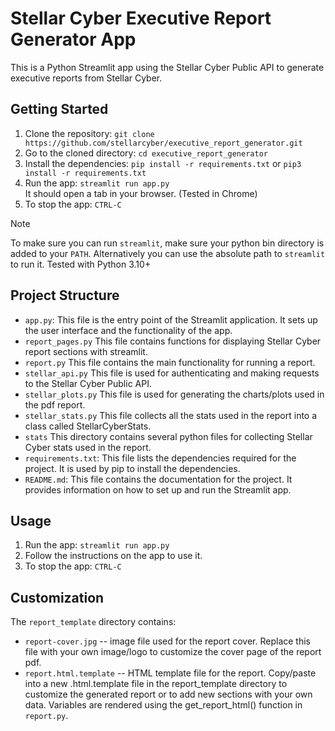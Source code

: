 # Stellar Cyber Executive Report Generator App

This is a Python Streamlit app using the Stellar Cyber Public API to generate executive reports from Stellar Cyber.

## Getting Started

1. Clone the repository: `git clone https://github.com/stellarcyber/executive_report_generator.git`
2. Go to the cloned directory: `cd executive_report_generator`
3. Install the dependencies: `pip install -r requirements.txt`  or `pip3 install -r requirements.txt`
4. Run the app: `streamlit run app.py`  
   It should open a tab in your browser. (Tested in Chrome)
5. To stop the app: `CTRL-C`

> [!NOTE]
> To make sure you can run `streamlit`, make sure your python bin directory is added to your `PATH`. Alternatively you can use the absolute path to `streamlit` to run it.
> Tested with Python 3.10+

## Project Structure

- `app.py`: This file is the entry point of the Streamlit application. It sets up the user interface and the functionality of the app.
- `report_pages.py` This file contains functions for displaying Stellar Cyber report sections with streamlit.
- `report.py` This file contains the main functionality for running a report.
- `stellar_api.py` This file is used for authenticating and making requests to the Stellar Cyber Public API.
- `stellar_plots.py` This file is used for generating the charts/plots used in the pdf report.
- `stellar_stats.py` This file collects all the stats used in the report into a class called StellarCyberStats.
- `stats` This directory contains several python files for collecting Stellar Cyber stats used in the report.
- `requirements.txt`: This file lists the dependencies required for the project. It is used by pip to install the dependencies.
- `README.md`: This file contains the documentation for the project. It provides information on how to set up and run the Streamlit app.

## Usage

1. Run the app: `streamlit run app.py`
2. Follow the instructions on the app to use it.
3. To stop the app: `CTRL-C`

## Customization

The `report_template` directory contains:
- `report-cover.jpg` -- image file used for the report cover. Replace this file with your own image/logo to customize the cover page of the report pdf.
- `report.html.template` -- HTML template file for the report. Copy/paste into a new .html.template file in the report_template directory to customize the generated report or to add new sections with your own data. Variables are rendered using the get_report_html() function in `report.py`.
